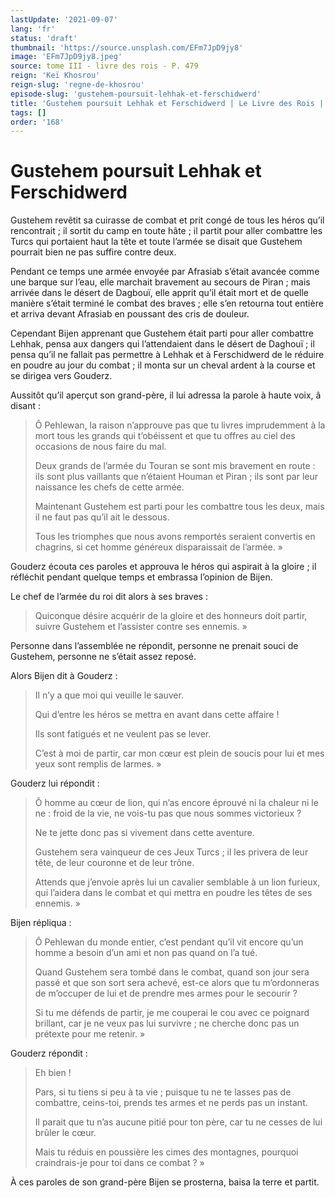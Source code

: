 ```yaml
---
lastUpdate: '2021-09-07'
lang: 'fr'
status: 'draft'
thumbnail: 'https://source.unsplash.com/EFm7JpD9jy8'
image: 'EFm7JpD9jy8.jpeg'
source: tome III - livre des rois - P. 479
reign: 'Keï Khosrou'
reign-slug: 'regne-de-khosrou'
episode-slug: 'gustehem-poursuit-lehhak-et-ferschidwerd'
title: 'Gustehem poursuit Lehhak et Ferschidwerd | Le Livre des Rois | Shâhnâmeh'
tags: []
order: '168'
---
```


<!-- LTeX: language=fr -->

# Gustehem poursuit Lehhak et Ferschidwerd

Gustehem revêtit sa cuirasse de combat et prit congé de tous les héros qu’il rencontrait ; il sortit du camp en toute hâte ; il partit pour aller combattre les Turcs qui portaient haut la tête et toute l’armée se disait que Gustehem pourrait bien ne pas suffire contre deux.

Pendant ce temps une armée envoyée par Afrasiab s’était avancée comme une barque sur l’eau, elle marchait bravement au secours de Piran ; mais arrivée dans le désert de Dagbouï, elle apprit qu’il était mort et de quelle manière s’était terminé le combat des braves ; elle s’en retourna tout entière et arriva devant Afrasiab en poussant des cris de douleur.

Cependant Bijen apprenant que Gustehem était parti pour aller combattre Lehhak, pensa aux dangers qui l’attendaient dans le désert de Daghouï ; il pensa qu’il ne fallait pas permettre à Lehhak et à Ferschidwerd de le réduire en poudre au jour du combat ; il monta sur un cheval ardent à la course et se dirigea vers Gouderz.

Aussitôt qu’il aperçut son grand-père, il lui adressa la parole à haute voix, â disant :

> Ô Pehlewan, la raison n’approuve pas que tu livres imprudemment à la mort tous les grands qui t’obéissent et que tu offres au ciel des occasions de nous faire du mal.
>
> Deux grands de l’armée du Touran se sont mis bravement en route : ils sont plus vaillants que n’étaient Houman et Piran ; ils sont par leur naissance les chefs de cette armée.
>
> Maintenant Gustehem est parti pour les combattre tous les deux, mais il ne faut pas qu’il ait le dessous.
>
> Tous les triomphes que nous avons remportés seraient convertis en chagrins, si cet homme généreux disparaissait de l’armée. »

Gouderz écouta ces paroles et approuva le héros qui aspirait à la gloire ; il réfléchit pendant quelque temps et embrassa l’opinion de Bijen.

Le chef de l’armée du roi dit alors à ses braves :

> Quiconque désire acquérir de la gloire et des honneurs doit partir, suivre Gustehem et l’assister contre ses ennemis. »

Personne dans l’assemblée ne répondit, personne ne prenait souci de Gustehem, personne ne s’était assez reposé.

Alors Bijen dit à Gouderz :

> Il n’y a que moi qui veuille le sauver.
>
> Qui d’entre les héros se mettra en avant dans cette affaire !
>
> Ils sont fatigués et ne veulent pas se lever.
>
> C’est à moi de partir, car mon cœur est plein de soucis pour lui et mes yeux sont remplis de larmes. »

Gouderz lui répondit :

> Ô homme au cœur de lion, qui n’as encore éprouvé ni la chaleur ni le ne : froid de la vie, ne vois-tu pas que nous sommes victorieux ?
>
> Ne te jette donc pas si vivement dans cette aventure.
>
> Gustehem sera vainqueur de ces Jeux Turcs ; il les privera de leur tête, de leur couronne et de leur trône.
>
> Attends que j’envoie après lui un cavalier semblable à un lion furieux, qui l’aidera dans le combat et qui mettra en poudre les têtes de ses ennemis. »

Bijen répliqua :

> Ô Pehlewan du monde entier, c’est pendant qu’il vit encore qu’un homme a besoin d’un ami et non pas quand on l’a tué.
>
> Quand Gustehem sera tombé dans le combat, quand son jour sera passé et que son sort sera achevé, est-ce alors que tu m’ordonneras de m’occuper de lui et de prendre mes armes pour le secourir ?
>
> Si tu me défends de partir, je me couperai le cou avec ce poignard brillant, car je ne veux pas lui survivre ; ne cherche donc pas un prétexte pour me retenir. »

Gouderz répondit :

> Eh bien !
>
> Pars, si tu tiens si peu à ta vie ; puisque tu ne te lasses pas de combattre, ceins-toi, prends tes armes et ne perds pas un instant.
>
> Il parait que tu n’as aucune pitié pour ton père, car tu ne cesses de lui brûler le cœur.
>
> Mais tu réduis en poussière les cimes des montagnes, pourquoi craindrais-je pour toi dans ce combat ? »

À ces paroles de son grand-père Bijen se prosterna, baisa la terre et partit.
